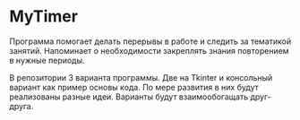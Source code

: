 # MyTimer
Программа помогает делать перерывы в работе и следить за тематикой занятий. Напоминает о необходимости закреплять знания повторением в нужные периоды.

В репозитории 3 варианта программы. Две на Tkinter и консольный вариант как пример основы кода.
По мере развития в них будут реализованы разные идеи. Варианты будут взаимообогащать друг-друга. 
